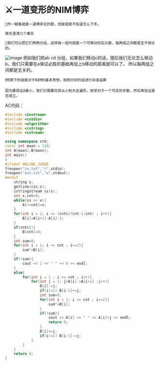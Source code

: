 ⚔️一道变形的NIM博弈
==============

    🤝咋一眼看就是一道博弈论的题，但是就是不知道怎么下手。
    
    首先澄清几个事实
    
    📿我们可以把它们两两分组，这样每一组内就是一个可移动的石头数，每两组之间都是互不相关的。
![image](https://user-images.githubusercontent.com/92497177/148409477-0ff58aa8-294e-4bbc-92d9-739b0e088cbc.png)
    例如我们把ab cd 分组，如果我们移动c的话，随后我们无论怎么移动b，我们只需要在a保证必胜的基础再加上b移动的距离就可以了。
    所以每两组之间都是无关的。
    
    ❗而剩下的就是对于NIM的基本思想，按照分好的组进行异或运算
    
    因为要保证A最小，我们只需要将其从小到大去遍历，枚举对于一个可走的步数，然后再验证是否成立。
    
AC代码：

```C++
#include <iostream>
#include <cstdio>
#include <algorithm>
#include <cstring>
#include <sstream>

using namespace std;
const int maxn = 110;
int A[maxn],B[maxn];
int main()
{
#ifndef ONLINE_JUDGE
freopen("in.txt","r",stdin);
freopen("out.txt","w",stdout);
#endif
	string s;
	getline(cin,s);
	istringstream ss(s);
	int x,cnt=0;
	while(ss >> x){
		A[++cnt]=x;
	}
	for(int i = 1; i <= (cnt&1?cnt-1:cnt) ; i++){
		B[i]=A[i+1]-A[i]-1;
	}
	if(cnt&1){
		B[cnt]=0;
	}
	int sum=0;
	for(int i = 1; i <= cnt ; i+=2){
		sum^=B[i];
	}
	if(!sum){
		cout << 1 << " " << 0 << endl;
	}
	else{
		for(int i = 1 ; i <= cnt ; i++){
			for(int j = 1; j+A[i] <A[i+1] ;j++){
				B[i]-=j;
				if(i!=1) B[i-1]+=j;
				int sum=0;
				for(int i = 1; i <= cnt ; i+=2){
					sum^=B[i];
				}
				if(!sum){
					cout << A[i] << " " << A[i]+j << endl;
					return 0;
				}
				B[i]+=j;
				if(i!=1) B[i-1]-=j;
			}
		}
	}
	return 0;
}
```
